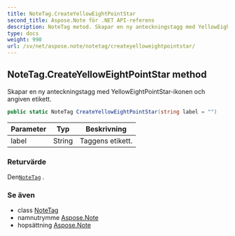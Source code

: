 ```yaml
---
title: NoteTag.CreateYellowEightPointStar
second_title: Aspose.Note för .NET API-referens
description: NoteTag metod. Skapar en ny anteckningstagg med YellowEightPointStarikonen och angiven etikett.
type: docs
weight: 990
url: /sv/net/aspose.note/notetag/createyelloweightpointstar/
---
```

## NoteTag.CreateYellowEightPointStar method

Skapar en ny anteckningstagg med YellowEightPointStar-ikonen och angiven etikett.

```csharp
public static NoteTag CreateYellowEightPointStar(string label = "")
```

| Parameter | Typ | Beskrivning |
| --- | --- | --- |
| label | String | Taggens etikett. |

### Returvärde

Den[`NoteTag`](../) .

### Se även

* class [NoteTag](../)
* namnutrymme [Aspose.Note](../../notetag/)
* hopsättning [Aspose.Note](../../../)


